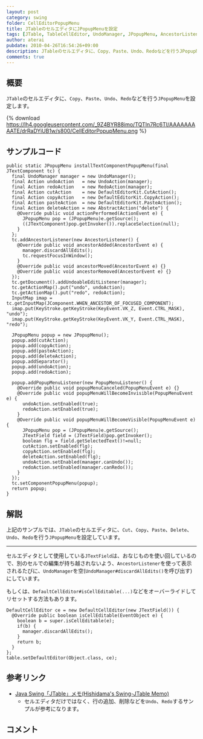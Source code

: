 ```yaml
---
layout: post
category: swing
folder: CellEditorPopupMenu
title: JTableのセルエディタにJPopupMenuを設定
tags: [JTable, TableCellEditor, UndoManager, JPopupMenu, AncestorListener]
author: aterai
pubdate: 2010-04-26T16:54:26+09:00
description: JTableのセルエディタに、Copy、Paste、Undo、Redoなどを行うJPopupMenuを設定します。
comments: true
---
```

## 概要
`JTable`のセルエディタに、`Copy`、`Paste`、`Undo`、`Redo`などを行う`JPopupMenu`を設定します。

{% download https://lh4.googleusercontent.com/_9Z4BYR88imo/TQTIn7Rc6TI/AAAAAAAAATE/drRaDYiUB1w/s800/CellEditorPopupMenu.png %}

## サンプルコード
<pre class="prettyprint"><code>public static JPopupMenu installTextComponentPopupMenu(final JTextComponent tc) {
  final UndoManager manager = new UndoManager();
  final Action undoAction   = new UndoAction(manager);
  final Action redoAction   = new RedoAction(manager);
  final Action cutAction    = new DefaultEditorKit.CutAction();
  final Action copyAction   = new DefaultEditorKit.CopyAction();
  final Action pasteAction  = new DefaultEditorKit.PasteAction();
  final Action deleteAction = new AbstractAction("delete") {
    @Override public void actionPerformed(ActionEvent e) {
      JPopupMenu pop = (JPopupMenu)e.getSource();
      ((JTextComponent)pop.getInvoker()).replaceSelection(null);
    }
  };
  tc.addAncestorListener(new AncestorListener() {
    @Override public void ancestorAdded(AncestorEvent e) {
      manager.discardAllEdits();
      tc.requestFocusInWindow();
    }
    @Override public void ancestorMoved(AncestorEvent e) {}
    @Override public void ancestorRemoved(AncestorEvent e) {}
  });
  tc.getDocument().addUndoableEditListener(manager);
  tc.getActionMap().put("undo", undoAction);
  tc.getActionMap().put("redo", redoAction);
  InputMap imap = tc.getInputMap(JComponent.WHEN_ANCESTOR_OF_FOCUSED_COMPONENT);
  imap.put(KeyStroke.getKeyStroke(KeyEvent.VK_Z, Event.CTRL_MASK), "undo");
  imap.put(KeyStroke.getKeyStroke(KeyEvent.VK_Y, Event.CTRL_MASK), "redo");

  JPopupMenu popup = new JPopupMenu();
  popup.add(cutAction);
  popup.add(copyAction);
  popup.add(pasteAction);
  popup.add(deleteAction);
  popup.addSeparator();
  popup.add(undoAction);
  popup.add(redoAction);

  popup.addPopupMenuListener(new PopupMenuListener() {
    @Override public void popupMenuCanceled(PopupMenuEvent e) {}
    @Override public void popupMenuWillBecomeInvisible(PopupMenuEvent e) {
      undoAction.setEnabled(true);
      redoAction.setEnabled(true);
    }
    @Override public void popupMenuWillBecomeVisible(PopupMenuEvent e) {
      JPopupMenu pop = (JPopupMenu)e.getSource();
      JTextField field = (JTextField)pop.getInvoker();
      boolean flg = field.getSelectedText()!=null;
      cutAction.setEnabled(flg);
      copyAction.setEnabled(flg);
      deleteAction.setEnabled(flg);
      undoAction.setEnabled(manager.canUndo());
      redoAction.setEnabled(manager.canRedo());
    }
  });
  tc.setComponentPopupMenu(popup);
  return popup;
}
</code></pre>

## 解説
上記のサンプルでは、`JTable`のセルエディタに、`Cut`、`Copy`、`Paste`、`Delete`、`Undo`、`Redo`を行う`JPopupMenu`を設定しています。

- - - -
セルエディタとして使用している`JTextField`は、おなじものを使い回しているので、別のセルでの編集が持ち越されないよう、`AncestorListener`を使って表示されるたびに、`UndoManager`を空(`UndoManager#discardAllEdits()`を呼び出す)にしています。

もしくは、`DefaultCellEditor#isCellEditable(...)`などをオーバーライドしてリセットする方法もあります。

<pre class="prettyprint"><code>DefaultCellEditor ce = new DefaultCellEditor(new JTextField()) {
  @Override public boolean isCellEditable(EventObject e) {
    boolean b = super.isCellEditable(e);
    if(b) {
      manager.discardAllEdits();
    }
    return b;
  }
};
table.setDefaultEditor(Object.class, ce);
</code></pre>

## 参考リンク
- [Java Swing「JTable」メモ(Hishidama's Swing-JTable Memo)](http://www.ne.jp/asahi/hishidama/home/tech/java/swing/JTable.html)
    - セルエディタだけではなく、行の追加、削除などを`Undo`、`Redo`するサンプルが参考になります。

<!-- dummy comment line for breaking list -->

## コメント

